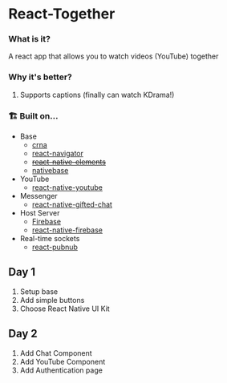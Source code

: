 # React-Together

### What is it?

A react app that allows you to watch videos (YouTube) together

### Why it's better?

1.  Supports captions (finally can watch KDrama!)

### 🏗 Built on...
- Base
    - [crna](<https://github.com/react-community/create-react-native-app>)
    - [react-navigator](<https://github.com/react-navigation/react-navigation>)
    - ~~[react-native-elements](<https://github.com/react-native-training/react-native-elements>)~~
    - [nativebase](<https://github.com/GeekyAnts/NativeBase>)
- YouTube
    - [react-native-youtube](<https://github.com/inProgress-team/react-native-youtube>)
- Messenger
    - [react-native-gifted-chat](<https://github.com/FaridSafi/react-native-gifted-chat>)
- Host Server
    - [Firebase](https://firebase.google.com)
    - [react-native-firebase](<https://github.com/invertase/react-native-firebase>)
- Real-time sockets
    - [react-pubnub](<https://github.com/pubnub/react>)

## Day 1

1.  Setup base
2.  Add simple buttons
3.  Choose React Native UI Kit

## Day 2

1. Add Chat Component
2. Add YouTube Component
3. Add Authentication page